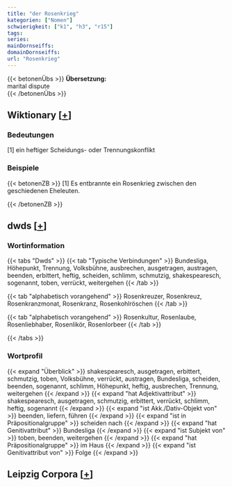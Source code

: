 ```yaml
---
title: "der Rosenkrieg"
kategorien: ["Nomen"]
schwierigkeit: ["k1", "h3", "r15"]
tags:
series:
mainDornseiffs:
domainDornseiffs:
url: "Rosenkrieg"
---
```


{{< betonenÜbs >}}
**Übersetzung:**  
marital dispute  
{{< /betonenÜbs >}}

## Wiktionary [[+](https://de.wiktionary.org/wiki/Rosenkrieg)]

### Bedeutungen
[1] ein heftiger Scheidungs- oder Trennungskonflikt  

### Beispiele
{{< betonenZB >}}
[1] Es entbrannte ein Rosenkrieg zwischen den geschiedenen Eheleuten.  

{{< /betonenZB >}}


## dwds [[+](https://www.dwds.de/wb/Rosenkrieg)]

### Wortinformation
{{< tabs "Dwds" >}}
{{< tab "Typische Verbindungen" >}}
Bundesliga, Höhepunkt, Trennung, Volksbühne, ausbrechen, ausgetragen, austragen, beenden, erbittert, heftig, scheiden, schlimm, schmutzig, shakespearesch, sogenannt, toben, verrückt, weitergehen
{{< /tab >}}

{{< tab "alphabetisch vorangehend" >}}
Rosenkreuzer, Rosenkreuz, Rosenkranzmonat, Rosenkranz, Rosenkohlröschen
{{< /tab >}}

{{< tab "alphabetisch vorangehend" >}}
Rosenkultur, Rosenlaube, Rosenliebhaber, Rosenlikör, Rosenlorbeer
{{< /tab >}}

{{< /tabs >}}

### Wortprofil
{{< expand "Überblick" >}} shakespearesch, ausgetragen, erbittert, schmutzig, toben, Volksbühne, verrückt, austragen, Bundesliga, scheiden, beenden, sogenannt, schlimm, Höhepunkt, heftig, ausbrechen, Trennung, weitergehen {{< /expand >}}
{{< expand "hat Adjektivattribut" >}} shakespearesch, ausgetragen, schmutzig, erbittert, verrückt, schlimm, heftig, sogenannt {{< /expand >}}
{{< expand "ist Akk./Dativ-Objekt von" >}} beenden, liefern, führen {{< /expand >}}
{{< expand "ist in Präpositionalgruppe" >}} scheiden nach {{< /expand >}}
{{< expand "hat Genitivattribut" >}} Bundesliga {{< /expand >}}
{{< expand "ist Subjekt von" >}} toben, beenden, weitergehen {{< /expand >}}
{{< expand "hat Präpositionalgruppe" >}} im Haus {{< /expand >}}
{{< expand "ist Genitivattribut von" >}} Folge {{< /expand >}}

## Leipzig Corpora [[+](https://corpora.uni-leipzig.de/en/res?word=Rosenkrieg&corpusId=deu_newscrawl-public_2018)]

